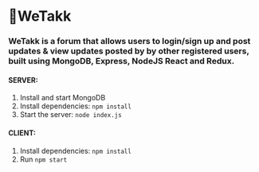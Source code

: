 # 🦊WeTakk

### WeTakk is a forum that allows users to login/sign up and post updates & view updates posted by by other registered users, built using MongoDB, Express, NodeJS React and Redux.

#### SERVER:
  1. Install and start MongoDB
  2. Install dependencies: `npm install`
  3. Start the server: `node index.js`

#### CLIENT:
  1. Install dependencies: `npm install`
  2. Run `npm start`
